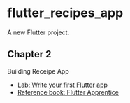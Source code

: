 # flutter_recipes_app

A new Flutter project.

## Chapter 2

Building Receipe App

- [Lab: Write your first Flutter app](https://docs.flutter.dev/get-started/codelab)
- [Reference book: Flutter Apprentice](https://www.raywenderlich.com/books/flutter-apprentice)
